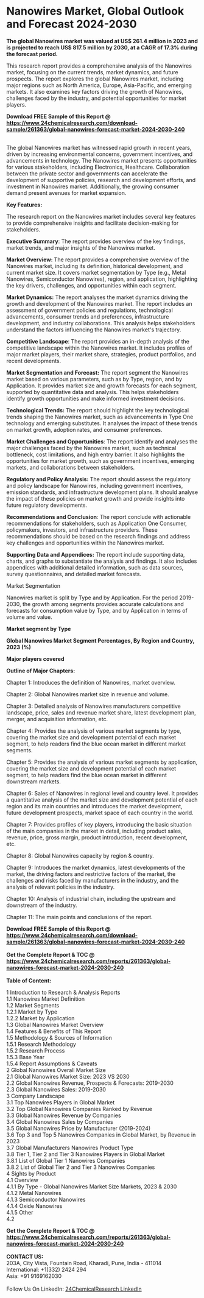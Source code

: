 <h1>Nanowires Market, Global Outlook and Forecast 2024-2030</h1><p><strong>The global Nanowires market was valued at US$ 261.4 million in 2023 and is projected to reach US$ 817.5 million by 2030, at a CAGR of 17.3% during the forecast period.</strong></p><p>
</p><p>This research report provides a comprehensive analysis of the Nanowires market, focusing on the current trends, market dynamics, and future prospects. The report explores the global Nanowires market, including major regions such as North America, Europe, Asia-Pacific, and emerging markets. It also examines key factors driving the growth of Nanowires, challenges faced by the industry, and potential opportunities for market players.</p><div><b>Download FREE Sample of this Report @ 
            <a href="https://www.24chemicalresearch.com/download-sample/261363/global-nanowires-forecast-market-2024-2030-240">
            https://www.24chemicalresearch.com/download-sample/261363/global-nanowires-forecast-market-2024-2030-240</a></b></div><br><p>
The global Nanowires market has witnessed rapid growth in recent years, driven by increasing environmental concerns, government incentives, and advancements in technology. The Nanowires market presents opportunities for various stakeholders, including Electronics, Healthcare. Collaboration between the private sector and governments can accelerate the development of supportive policies, research and development efforts, and investment in Nanowires market. Additionally, the growing consumer demand present avenues for market expansion.</p><p>
<strong>Key Features:</strong></p><p>
The research report on the Nanowires market includes several key features to provide comprehensive insights and facilitate decision-making for stakeholders.</p><p>
<strong>Executive Summary</strong>: The report provides overview of the key findings, market trends, and major insights of the Nanowires market.</p><p>
<strong>Market Overview: </strong>The report provides a comprehensive overview of the Nanowires market, including its definition, historical development, and current market size. It covers market segmentation by Type (e.g., Metal Nanowires, Semiconductor Nanowires), region, and application, highlighting the key drivers, challenges, and opportunities within each segment.</p><p>
<strong>Market Dynamics:</strong> The report analyses the market dynamics driving the growth and development of the Nanowires market. The report includes an assessment of government policies and regulations, technological advancements, consumer trends and preferences, infrastructure development, and industry collaborations. This analysis helps stakeholders understand the factors influencing the Nanowires market's trajectory.</p><p>
<strong>Competitive Landscape</strong>: The report provides an in-depth analysis of the competitive landscape within the Nanowires market. It includes profiles of major market players, their market share, strategies, product portfolios, and recent developments.</p><p>
<strong>Market Segmentation and Forecast:</strong> The report segment the Nanowires market based on various parameters, such as by Type, region, and by Application. It provides market size and growth forecasts for each segment, supported by quantitative data and analysis. This helps stakeholders identify growth opportunities and make informed investment decisions.</p><p>
T<strong>echnological Trends: </strong>The report should highlight the key technological trends shaping the Nanowires market, such as advancements in Type One technology and emerging substitutes. It analyses the impact of these trends on market growth, adoption rates, and consumer preferences.</p><p>
<strong>Market Challenges and Opportunities</strong>: The report identify and analyses the major challenges faced by the Nanowires market, such as technical bottleneck, cost limitations, and high entry barrier. It also highlights the opportunities for market growth, such as government incentives, emerging markets, and collaborations between stakeholders.</p><p>
<strong>Regulatory and Policy Analysis:</strong> The report should assess the regulatory and policy landscape for Nanowires, including government incentives, emission standards, and infrastructure development plans. It should analyse the impact of these policies on market growth and provide insights into future regulatory developments.</p><p>
<strong>Recommendations and Conclusion</strong>: The report conclude with actionable recommendations for stakeholders, such as Application One Consumer, policymakers, investors, and infrastructure providers. These recommendations should be based on the research findings and address key challenges and opportunities within the Nanowires market.</p><p>
<strong>Supporting Data and Appendices:</strong> The report include supporting data, charts, and graphs to substantiate the analysis and findings. It also includes appendices with additional detailed information, such as data sources, survey questionnaires, and detailed market forecasts.</p><p>
Market Segmentation</p><p>
Nanowires market is split by Type and by Application. For the period 2019-2030, the growth among segments provides accurate calculations and forecasts for consumption value by Type, and by Application in terms of volume and value.</p><p>
<strong>Market segment by Type</strong></p><p>
</p><p>
</p><p><strong>Global Nanowires Market Segment Percentages, By Region and Country, 2023 (%)</strong></p><p>
</p><p>
</p><p><strong>Major players covered</strong></p><p>
</p><p>
</p><p><strong>Outline of Major Chapters:</strong></p><p>
Chapter 1: Introduces the definition of Nanowires, market overview.</p><p>
Chapter 2: Global Nanowires market size in revenue and volume.</p><p>
Chapter 3: Detailed analysis of Nanowires manufacturers competitive landscape, price, sales and revenue market share, latest development plan, merger, and acquisition information, etc.</p><p>
Chapter 4: Provides the analysis of various market segments by type, covering the market size and development potential of each market segment, to help readers find the blue ocean market in different market segments.</p><p>
Chapter 5: Provides the analysis of various market segments by application, covering the market size and development potential of each market segment, to help readers find the blue ocean market in different downstream markets.</p><p>
Chapter 6: Sales of Nanowires in regional level and country level. It provides a quantitative analysis of the market size and development potential of each region and its main countries and introduces the market development, future development prospects, market space of each country in the world.</p><p>
Chapter 7: Provides profiles of key players, introducing the basic situation of the main companies in the market in detail, including product sales, revenue, price, gross margin, product introduction, recent development, etc.</p><p>
Chapter 8: Global Nanowires capacity by region &amp; country.</p><p>
Chapter 9: Introduces the market dynamics, latest developments of the market, the driving factors and restrictive factors of the market, the challenges and risks faced by manufacturers in the industry, and the analysis of relevant policies in the industry.</p><p>
Chapter 10: Analysis of industrial chain, including the upstream and downstream of the industry.</p><p>
Chapter 11: The main points and conclusions of the report.</p><div><b>Download FREE Sample of this Report @ 
            <a href="https://www.24chemicalresearch.com/download-sample/261363/global-nanowires-forecast-market-2024-2030-240">
            https://www.24chemicalresearch.com/download-sample/261363/global-nanowires-forecast-market-2024-2030-240</a></b></div><br><div><b>Get the Complete Report & TOC @ 
            <a href="https://www.24chemicalresearch.com/reports/261363/global-nanowires-forecast-market-2024-2030-240">
            https://www.24chemicalresearch.com/reports/261363/global-nanowires-forecast-market-2024-2030-240</a></b></div><br>
            <b>Table of Content:</b><p>1 Introduction to Research & Analysis Reports<br />
    1.1 Nanowires Market Definition<br />
    1.2 Market Segments<br />
        1.2.1 Market by Type<br />
        1.2.2 Market by Application<br />
    1.3 Global Nanowires Market Overview<br />
    1.4 Features & Benefits of This Report<br />
    1.5 Methodology & Sources of Information<br />
        1.5.1 Research Methodology<br />
        1.5.2 Research Process<br />
        1.5.3 Base Year<br />
        1.5.4 Report Assumptions & Caveats<br />
2 Global Nanowires Overall Market Size<br />
    2.1 Global Nanowires Market Size: 2023 VS 2030<br />
    2.2 Global Nanowires Revenue, Prospects & Forecasts: 2019-2030<br />
    2.3 Global Nanowires Sales: 2019-2030<br />
3 Company Landscape<br />
    3.1 Top Nanowires Players in Global Market<br />
    3.2 Top Global Nanowires Companies Ranked by Revenue<br />
    3.3 Global Nanowires Revenue by Companies<br />
    3.4 Global Nanowires Sales by Companies<br />
    3.5 Global Nanowires Price by Manufacturer (2019-2024)<br />
    3.6 Top 3 and Top 5 Nanowires Companies in Global Market, by Revenue in 2023<br />
    3.7 Global Manufacturers Nanowires Product Type<br />
    3.8 Tier 1, Tier 2 and Tier 3 Nanowires Players in Global Market<br />
        3.8.1 List of Global Tier 1 Nanowires Companies<br />
        3.8.2 List of Global Tier 2 and Tier 3 Nanowires Companies<br />
4 Sights by Product<br />
    4.1 Overview<br />
        4.1.1 By Type - Global Nanowires Market Size Markets, 2023 & 2030<br />
        4.1.2 Metal Nanowires<br />
        4.1.3 Semiconductor Nanowires<br />
        4.1.4 Oxide Nanowires<br />
        4.1.5 Other<br />
    4.2</p><div><b>Get the Complete Report & TOC @ 
            <a href="https://www.24chemicalresearch.com/reports/261363/global-nanowires-forecast-market-2024-2030-240">
            https://www.24chemicalresearch.com/reports/261363/global-nanowires-forecast-market-2024-2030-240</a></b></div><br><b>CONTACT US:</b><br>
            203A, City Vista, Fountain Road, Kharadi, Pune, India - 411014<br>
            International: +1(332) 2424 294<br>
            Asia: +91 9169162030 <br><br>
            Follow Us On LinkedIn: <a href="https://www.linkedin.com/company/24chemicalresearch/">24ChemicalResearch LinkedIn</a>